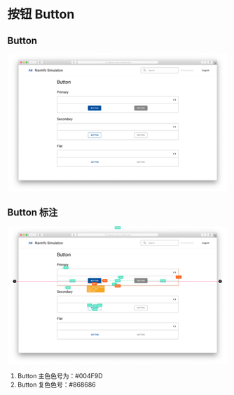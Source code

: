 # 按钮 Button

## Button

![UI Framework Button-Button](../../../imgs/ns_ui_framework/components/button/button.png)

## Button 标注

![UI Framework Button-Button Measure](../../../imgs/ns_ui_framework_measure/components/button/button.png)

1. Button 主色色号为：#004F9D
2. Button 复色色号：#868686
